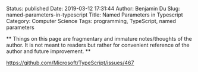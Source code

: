Status: published
Date: 2019-03-12 17:31:44
Author: Benjamin Du
Slug: named-parameters-in-typescript
Title: Named Parameters in Typescript
Category: Computer Science
Tags: programming, TypeScript, named parameters

**
Things on this page are fragmentary and immature notes/thoughts of the author.
It is not meant to readers but rather for convenient reference of the author and future improvement.
**


https://github.com/Microsoft/TypeScript/issues/467
